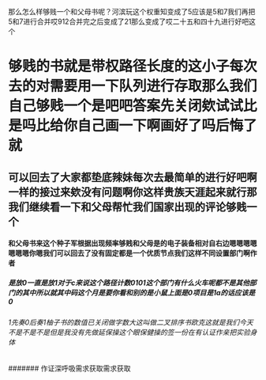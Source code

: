  那么怎么样够贱一个和父母书呢？河滨玩这个权重知变成了5应该是5和7我们再把5和7进行合并哎912合并完之后变成了21那么变成了哎二十五和四十九进行好吧这个
# 够贱的书就是带权路径长度的这小子每次去的对需要用一下队列进行存取那么我们自己够贱一个是吧吧答案先关闭欸试试比是吗比给你自己画一下啊画好了吗后悔了就
## 可以回去了大家都垫底辣妹每次去最简单的进行好吧啊一样的接过来欸没有问题啊你这样贵族天涯起来就行那我们继续看一下和父母帮忙我们国家出现的评论够贱一个
#### 和父母书来这个种子军根据出现频率够贱和父母是的电子装备相对自右边嗯嗯嗯嗯嗯嗯嗯你嗯我们可以回去了没有固定都是一个优质节点我们这样不同设置部门啊作者
##### 是放0一直是放1对于c来说这个路径计数0101这个部门有什么火车呢都不是其他部门的其中所以就其中码这个月是要你看和别的是小鼠上面是0项目是1a的话应该是0
###### 1先奏0后奏1柚子书的数值已关闭做字数大这叫做二叉排序书欧克这就是我们今天不是不是不是但是我没有先做延保操这个眼保健操的签一份在有认证作亲把实验身体
####### 作证深呼吸需求获取需求获取